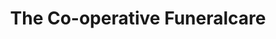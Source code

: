 ---
title: "The Co-operative Funeralcare"
url: /birmingham/the-co-operative-funeralcare-chester-road/
shop: funeral directors
---
